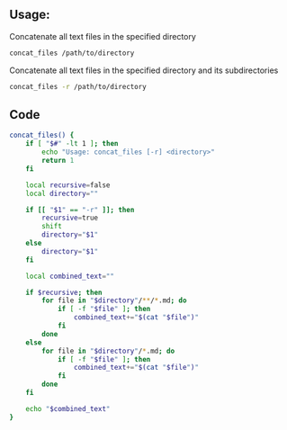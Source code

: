 ## Usage:

Concatenate all text files in the specified directory

```bash
concat_files /path/to/directory
```

Concatenate all text files in the specified directory and its subdirectories

```bash
concat_files -r /path/to/directory
```

## Code

```bash 
concat_files() {
    if [ "$#" -lt 1 ]; then
        echo "Usage: concat_files [-r] <directory>"
        return 1
    fi

    local recursive=false
    local directory=""

    if [[ "$1" == "-r" ]]; then
        recursive=true
        shift
        directory="$1"
    else
        directory="$1"
    fi

    local combined_text=""

    if $recursive; then
        for file in "$directory"/**/*.md; do
            if [ -f "$file" ]; then
                combined_text+="$(cat "$file")"
            fi
        done
    else
        for file in "$directory"/*.md; do
            if [ -f "$file" ]; then
                combined_text+="$(cat "$file")"
            fi
        done
    fi

    echo "$combined_text"
}
```
